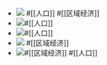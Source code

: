 - ![](https://firebasestorage.googleapis.com/v0/b/firescript-577a2.appspot.com/o/imgs%2Fapp%2Fxinyiheng%2FwtjweqCNZJ.png?alt=media&token=9b08f343-3ffa-4323-a2bc-296260b55cdd) #[[人口]] #[[区域经济]]
- ![](https://firebasestorage.googleapis.com/v0/b/firescript-577a2.appspot.com/o/imgs%2Fapp%2Fxinyiheng%2FxdcY59i5dy.png?alt=media&token=adc4802d-bf6d-41a5-a9fa-bcc7e972165b)#[[人口]]
- ![](https://firebasestorage.googleapis.com/v0/b/firescript-577a2.appspot.com/o/imgs%2Fapp%2Fxinyiheng%2F5rOnqAHpya.png?alt=media&token=e645c661-5a71-41b9-b3f4-a5dd3d6b83bd)#[[人口]]
- ![](https://firebasestorage.googleapis.com/v0/b/firescript-577a2.appspot.com/o/imgs%2Fapp%2Fxinyiheng%2FFlt8wqoXe9.png?alt=media&token=4427dc2a-152f-4fac-b33c-03263c160a57) #[[区域经济]]
- ![](https://firebasestorage.googleapis.com/v0/b/firescript-577a2.appspot.com/o/imgs%2Fapp%2Fxinyiheng%2F8IMxWL-MkL.png?alt=media&token=4b1fb923-4ad4-4c8d-bfff-90a3ae50494e)#[[区域经济]] #[[人口]]
